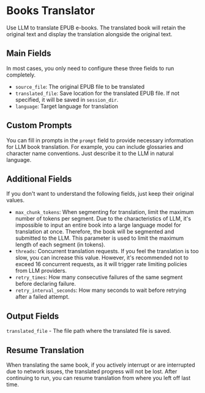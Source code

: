 # Books Translator

Use LLM to translate EPUB e-books. The translated book will retain the original text and display the translation alongside the original text.

## Main Fields

In most cases, you only need to configure these three fields to run completely.

- `source_file`: The original EPUB file to be translated
- `translated_file`: Save location for the translated EPUB file. If not specified, it will be saved in `session_dir`.
- `language`: Target language for translation

## Custom Prompts

You can fill in prompts in the `prompt` field to provide necessary information for LLM book translation. For example, you can include glossaries and character name conventions. Just describe it to the LLM in natural language.

## Additional Fields

If you don't want to understand the following fields, just keep their original values.

- `max_chunk_tokens`: When segmenting for translation, limit the maximum number of tokens per segment. Due to the characteristics of LLM, it's impossible to input an entire book into a large language model for translation at once. Therefore, the book will be segmented and submitted to the LLM. This parameter is used to limit the maximum length of each segment (in tokens).
- `threads`: Concurrent translation requests. If you feel the translation is too slow, you can increase this value. However, it's recommended not to exceed 16 concurrent requests, as it will trigger rate limiting policies from LLM providers.
- `retry_times`: How many consecutive failures of the same segment before declaring failure.
- `retry_interval_seconds`: How many seconds to wait before retrying after a failed attempt.

## Output Fields

`translated_file` - The file path where the translated file is saved.

## Resume Translation

When translating the same book, if you actively interrupt or are interrupted due to network issues, the translated progress will not be lost. After continuing to run, you can resume translation from where you left off last time.